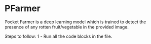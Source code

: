 # PFarmer

Pocket Farmer is a deep learning model which is trained to detect the presence of any rotten fruit/vegetable in the provided image.

Steps to follow:
   1 - Run all the code blocks in the file.
